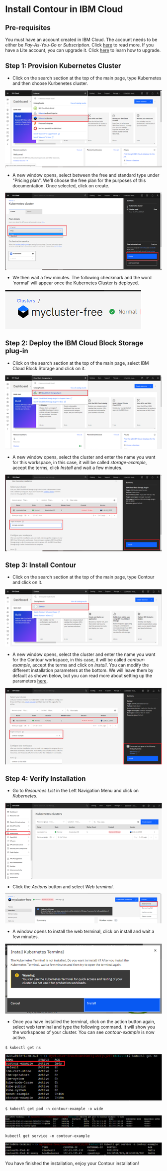 # Install Contour in IBM Cloud

## Pre-requisites
You must have an account created in IBM Cloud. The account needs to be either be *Pay-As-You-Go* or *Subscription*. Click [here](https://cloud.ibm.com/docs/account?topic=account-accounts "here") to read more.
If you have a Lite account, you can upgrade it. Click [here](https://cloud.ibm.com/docs/account?topic=account-account-getting-started#account-gs-upgrade "here") to learn how to upgrade.

## Step 1: Provision Kubernetes Cluster

* Click on the search section at the top of the main page, type Kubernetes and then choose Kurbenetes cluster.

![](Kubernetes1.PNG)

* A new window opens, select between the free and standard type under "Pricing plan". We'll choose the free plan for the purposes of this documentation. Once selected, click on create.

![Screenshot](Kubernetes2.PNG)

* We then wait a few minutes. The following checkmark and the word 'normal' will appear once the Kubernetes Cluster is deployed.

![Screenshot](Kubernetes3.PNG)

## Step 2:  Deploy the IBM Cloud Block Storage plug-in

* Click on the search section at the top of the main page, select IBM Cloud Block Storage and click on it.

![Screenshot](Storage1.PNG)

* A new window opens, select the cluster and enter the name you want for this workspace, in this case, it will be called _storage-example_, accept the terms, click *Install* and wait a few minutes.

![Screenshot](Storage2.PNG)

## Step 3: Install Contour

* Click on the search section at the top of the main page, type Contour and click on it.

![Screenshot](contour1.PNG)

* A new window opens, select the cluster and enter the name you want for the Contour workspace, in this case, it will be called _contour-example_, accept the terms and click on *Install*. You can modify the different installation parameters at the bottom. We will leave them by default as shown below, but you can read more about setting up the parameters [here](https://cloud.ibm.com/catalog/content/contour-Qml0bmFtaS1jb250b3Vy-global#about "here").

![Screenshot](contour2.PNG)

## Step 4: Verify Installation

* Go to *Resources List* in the Left Navigation Menu and click on *Kubernetes*.

![Screenshot](test1.PNG)

* Click the *Actions* button and select *Web terminal*.

![Screenshot](test2.PNG)

* A window opens to install the web terminal, click on install and wait a few minutes.

![Screenshot](test3.PNG)

* Once you have installed the terminal, click on the action button again, select web terminal and type the following command. It will show you the workspaces of your cluster. You can see *contour-example* is now active.

`$ kubectl get ns`

![Screenshot](test4.PNG)

`$ kubectl get pod -n contour-example -o wide`

![Screenshot](test5.PNG)

`kubectl get service -n contour-example`

![Screenshot](test6.PNG)

You have finished the installation, enjoy your Contour installation!

